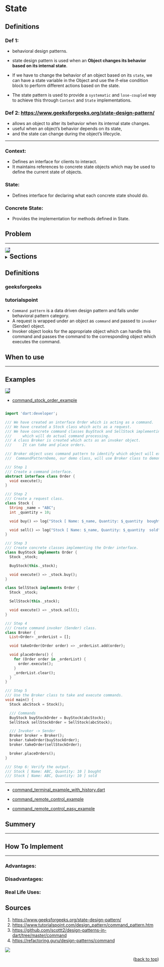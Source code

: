 <div id="top"></div>

# State

## Definitions  
### Def 1: 
- behavioral design patterns.
- state design pattern is used when an **Object changes its behavior based on its internal state**.

- If we have to change the behavior of an object based on its `state`, we can have a state variable in the Object and use the if-else condition block to perform different actions based on the state.
- The state pattern is used to provide a `systematic` and `lose-coupled` way to achieve this through `Context` and `State` implementations.

### Def 2: https://www.geeksforgeeks.org/state-design-pattern/
- allows an object to alter its behavior when its internal state changes.
- useful when an object’s behavior depends on its state, 
- and the state can change during the object’s lifecycle.

---

### Context:
 - Defines an interface for clients to interact.
 - It maintains references to concrete state objects which may be used to define the current state of objects.
### State:
 - Defines interface for declaring what each concrete state should do.
### Concrete State:
 - Provides the implementation for methods defined in State.

## Problem

---

<img style="background-color:#554777" align="center" src = "assets/structure_command.png">

<details>
  <summary> <h2 style="display: inline;">  Sections</h2> </summary>

- [Definitions](#definitions)
- <a href="#when-to-use">When to use</a>
- [What problems can it solve](#What-problems-can-it-solve)
- <p><a href="#Examples">Examples</a></p>
- <p><a href="#Summery">Summery</a></p>
- <p><a href="#How_To_Implement">How_To_Implement</a></p>
- [Sources](#sources)

</details>

## Definitions

### geeksforgeeks


### tutorialspoint

- `Command pattern` is a data driven design pattern and falls under behavioral pattern category.
- A request is wrapped under an object as `command` and passed to `invoker` (Sender) object.
- Invoker object looks for the appropriate object which can handle this command and passes the command to the corresponding object which executes the command.

<h2 id="when-to-use" >When to use</h2>

---

<h2 id="Examples"> Examples</h2>

<img style="background-color:#554777" src = "assets/command_pattern_uml_diagram_stock_example.jpg">

- <a  href="command_stock_order_example.dart/"> command_stock_order_example</a>

```dart

import 'dart:developer';

/// We have created an interface Order which is acting as a command.
/// We have created a Stock class which acts as a request.
/// We have concrete command classes BuyStock and SellStock implementing Order interface
///     which will do actual command processing.
/// A class Broker is created which acts as an invoker object.
///     It can take and place orders.

/// Broker object uses command pattern to identify which object will execute which command based on the type of command.
///  CommandPatternDemo, our demo class, will use Broker class to demonstrate command pattern.

/// Step 1
/// Create a command interface.
abstract interface class Order {
  void execute();
}
```

```dart
/// Step 2
/// Create a request class.
class Stock {
  String _name = "ABC";
  int _quantity = 10;

  void buy() => log("Stock [ Name: $_name, Quantity: $_quantity  bought");

  void sell() => log("Stock [ Name: $_name, Quantity: $_quantity  sold");
}
```

```dart
/// Step 3
/// Create concrete classes implementing the Order interface.
class BuyStock implements Order {
  Stock _stock;

  BuyStock(this._stock);

  void execute() => _stock.buy();
}

class SellStock implements Order {
  Stock _stock;

  SellStock(this._stock);

  void execute() => _stock.sell();
}
```

```dart
/// Step 4
/// Create command invoker (Sender) class.
class Broker {
  List<Order> _orderList = [];

  void takeOrder(Order order) => _orderList.add(order);

  void placeOrders() {
    for (Order order in _orderList) {
      order.execute();
    }
    _orderList.clear();
  }
}
```

```dart
/// Step 5
/// Use the Broker class to take and execute commands.
void main() {
  Stock abcStock = Stock();

  /// Commands
  BuyStock buyStockOrder = BuyStock(abcStock);
  SellStock sellStockOrder = SellStock(abcStock);

  /// Invoker -> Sender
  Broker broker = Broker();
  broker.takeOrder(buyStockOrder);
  broker.takeOrder(sellStockOrder);

  broker.placeOrders();
}

/// Step 6: Verify the output.
/// Stock [ Name: ABC, Quantity: 10 ] bought
/// Stock [ Name: ABC, Quantity: 10 ] sold

```

---

- <a  href="command_terminal_example_with_history.dart/"> command_terminal_example_with_history.dart </a>

- <a  href="command_remote_control_example.dart/"> command_remote_control_example </a>
- <a  href="command_remote_control_easy_example.dart/"> command_remote_control_easy_example </a>

<h2 id="Summery"> Summery</h2>

---

<h2 id="How_To_Implement"> How To Implement </h2>


---

<h3 id="Advantages:"> Advantages:</h3>

<h3 id=" Disadvantages:">  Disadvantages:</h3>

<h3 id=" Real-Life-Uses">Real Life Uses:</h3>

## Sources

1. <https://www.geeksforgeeks.org/state-design-pattern/>
2. <https://www.tutorialspoint.com/design_pattern/command_pattern.htm>
3. <https://github.com/scottt2/design-patterns-in-dart/tree/master/command>
4. <https://refactoring.guru/design-patterns/command>

<img src = "assets/structure_command.png">

<p align="right">(<a href="#top">back to top</a>)</p>
